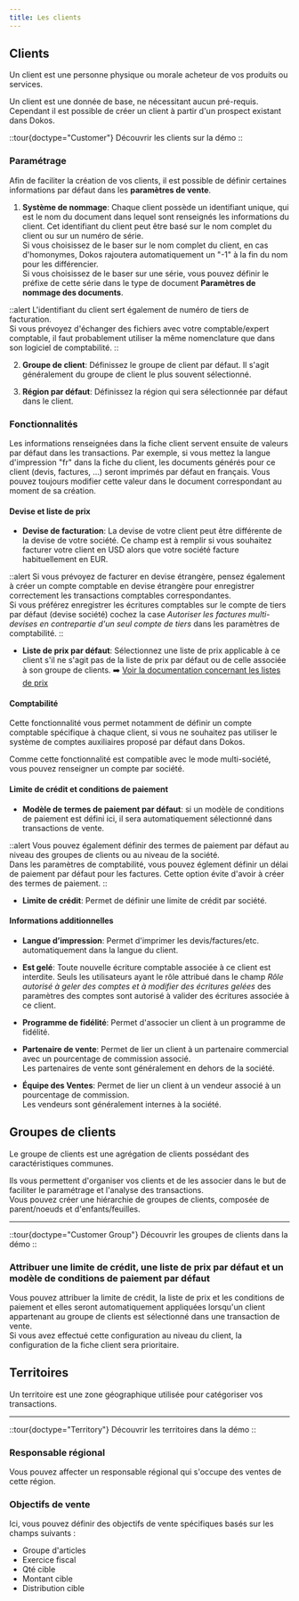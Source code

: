 ```yaml
---
title: Les clients
---
```


## Clients

Un client est une personne physique ou morale acheteur de vos produits ou services.

Un client est une donnée de base, ne nécessitant aucun pré-requis. Cependant il est possible de créer un client à partir d'un prospect existant dans Dokos.

::tour{doctype="Customer"}
Découvrir les clients sur la démo
::

### Paramétrage

Afin de faciliter la création de vos clients, il est possible de définir certaines informations par défaut dans les **paramètres de vente**.

1. **Système de nommage**: Chaque client possède un identifiant unique, qui est le nom du document dans lequel sont renseignés les informations du client. Cet identifiant du client peut être basé sur le nom complet du client ou sur un numéro de série.  
Si vous choisissez de le baser sur le nom complet du client, en cas d'homonymes, Dokos rajoutera automatiquement un "-1" à la fin du nom pour les différencier.  
Si vous choisissez de le baser sur une série, vous pouvez définir le préfixe de cette série dans le type de document **Paramètres de nommage des documents**. 

::alert
L'identifiant du client sert également de numéro de tiers de facturation.  
Si vous prévoyez d'échanger des fichiers avec votre comptable/expert comptable, il faut probablement utiliser la même nomenclature que dans son logiciel de comptabilité.
::

2. **Groupe de client**: Définissez le groupe de client par défaut. Il s'agit généralement du groupe de client le plus souvent sélectionné.

3. **Région par défaut**: Définissez la région qui sera sélectionnée par défaut dans le client.


### Fonctionnalités

Les informations renseignées dans la fiche client servent ensuite de valeurs par défaut dans les transactions.
Par exemple, si vous mettez la langue d'impression "fr" dans la fiche du client, les documents générés pour ce client (devis, factures, ...) seront imprimés par défaut en français. Vous pouvez toujours modifier cette valeur dans le document correspondant au moment de sa création.


#### Devise et liste de prix

- **Devise de facturation**: La devise de votre client peut être différente de la devise de votre société. Ce champ est à remplir si vous souhaitez facturer votre client en USD alors que votre société facture habituellement en EUR.

::alert
Si vous prévoyez de facturer en devise étrangère, pensez également à créer un compte comptable en devise étrangère pour enregistrer correctement les transactions comptables correspondantes.  
Si vous préférez enregistrer les écritures comptables sur le compte de tiers par défaut (devise société) cochez la case *Autoriser les factures multi-devises en contrepartie d'un seul compte de tiers* dans les paramètres de comptabilité.
::

- **Liste de prix par défaut**: Sélectionnez une liste de prix applicable à ce client s'il ne s'agit pas de la liste de prix par défaut ou de celle associée à son groupe de clients. :arrow_right: [Voir la documentation concernant les listes de prix](/dokos/parametrage/prix)


#### Comptabilité

Cette fonctionnalité vous permet notamment de définir un compte comptable spécifique à chaque client, si vous ne souhaitez pas utiliser le système de comptes auxiliaires proposé par défaut dans Dokos.

Comme cette fonctionnalité est compatible avec le mode multi-société, vous pouvez renseigner un compte par société.

#### Limite de crédit et conditions de paiement

- **Modèle de termes de paiement par défaut**: si un modèle de conditions de paiement est défini ici, il sera automatiquement sélectionné dans transactions de vente.

::alert
Vous pouvez également définir des termes de paiement par défaut au niveau des groupes de clients ou au niveau de la société.  
Dans les paramètres de comptabilité, vous pouvez églement définir un délai de paiement par défaut pour les factures. Cette option évite d'avoir à créer des termes de paiement.
::

- **Limite de crédit**: Permet de définir une limite de crédit par société.

#### Informations additionnelles

- **Langue d’impression**: Permet d'imprimer les devis/factures/etc. automatiquement dans la langue du client.

- **Est gelé**: Toute nouvelle écriture comptable associée à ce client est interdite. Seuls les utilisateurs ayant le rôle attribué dans le champ *Rôle autorisé à geler des comptes et à modifier des écritures gelées* des paramètres des comptes sont autorisé à valider des écritures associée à ce client.

- **Programme de fidélité**: Permet d'associer un client à un programme de fidélité.

- **Partenaire de vente**: Permet de lier un client à un partenaire commercial avec un pourcentage de commission associé.  
Les partenaires de vente sont généralement en dehors de la société.

- **Équipe des Ventes**: Permet de lier un client à un vendeur associé à un pourcentage de commission.  
Les vendeurs sont généralement internes à la société.


## Groupes de clients

Le groupe de clients est une agrégation de clients possédant des caractéristiques communes.

Ils vous permettent d'organiser vos clients et de les associer dans le but de faciliter le paramétrage et l'analyse des transactions.  
Vous pouvez créer une hiérarchie de groupes de clients, composée de parent/noeuds et d'enfants/feuilles.

---

::tour{doctype="Customer Group"}
Découvrir les groupes de clients dans la démo
::


### Attribuer une limite de crédit, une liste de prix par défaut et un modèle de conditions de paiement par défaut 

Vous pouvez attribuer la limite de crédit, la liste de prix et les conditions de paiement et elles seront automatiquement appliquées lorsqu'un client appartenant au groupe de clients est sélectionné dans une transaction de vente.  
Si vous avez effectué cette configuration au niveau du client, la configuration de la fiche client sera prioritaire.


## Territoires

Un territoire est une zone géographique utilisée pour catégoriser vos transactions.

---

::tour{doctype="Territory"}
Découvrir les territoires dans la démo
::


### Responsable régional

Vous pouvez affecter un responsable régional qui s'occupe des ventes de cette région.

### Objectifs de vente

Ici, vous pouvez définir des objectifs de vente spécifiques basés sur les champs suivants :

- Groupe d'articles
- Exercice fiscal
- Qté cible
- Montant cible
- Distribution cible